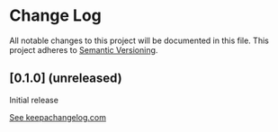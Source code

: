 # Change Log
All notable changes to this project will be documented in this file.
This project adheres to [Semantic Versioning](http://semver.org/).

## [0.1.0] (unreleased)
Initial release

[See keepachangelog.com](http://keepachangelog.com)
